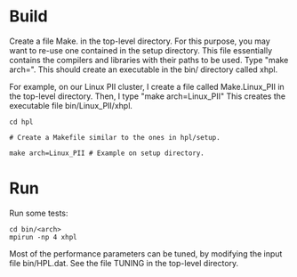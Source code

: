 # Build 

Create a file Make.<arch> in the  top-level directory. For this purpose,  you  may  want  to re-use one contained in the setup directory. 
This file essentially contains the compilers and libraries with their paths to be used.
Type "make arch=<arch>". This  should create an executable in the bin/<arch> directory called xhpl.

For example, on our Linux PII cluster, I create a file called Make.Linux_PII in the top-level directory. Then, I type
"make arch=Linux_PII" 
This creates the executable file bin/Linux_PII/xhpl.


```
cd hpl

# Create a Makefile similar to the ones in hpl/setup.

make arch=Linux_PII # Example on setup directory.
```

# Run

Run some tests:

```
cd bin/<arch>
mpirun -np 4 xhpl
```
Most of the performance  parameters can be tuned, by modifying the input file bin/HPL.dat. See the file TUNING in the top-level directory.


